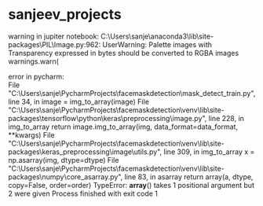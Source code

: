 # sanjeev_projects
warning in jupiter notebook: C:\Users\sanje\anaconda3\lib\site-packages\PIL\Image.py:962: UserWarning: Palette images with Transparency expressed in bytes should be converted to RGBA images
  warnings.warn(         
  
  
  
  error in pycharm:        
  File "C:\Users\sanje\PycharmProjects\facemaskdetection\mask_detect_train.py", line 34, in <module>
    image = img_to_array(image)
  File "C:\Users\sanje\PycharmProjects\facemaskdetection\venv\lib\site-packages\tensorflow\python\keras\preprocessing\image.py", line 228, in img_to_array
    return image.img_to_array(img, data_format=data_format, **kwargs)
  File "C:\Users\sanje\PycharmProjects\facemaskdetection\venv\lib\site-packages\keras_preprocessing\image\utils.py", line 309, in img_to_array
    x = np.asarray(img, dtype=dtype)
  File "C:\Users\sanje\PycharmProjects\facemaskdetection\venv\lib\site-packages\numpy\core\_asarray.py", line 83, in asarray
    return array(a, dtype, copy=False, order=order)
TypeError: __array__() takes 1 positional argument but 2 were given
Process finished with exit code 1
